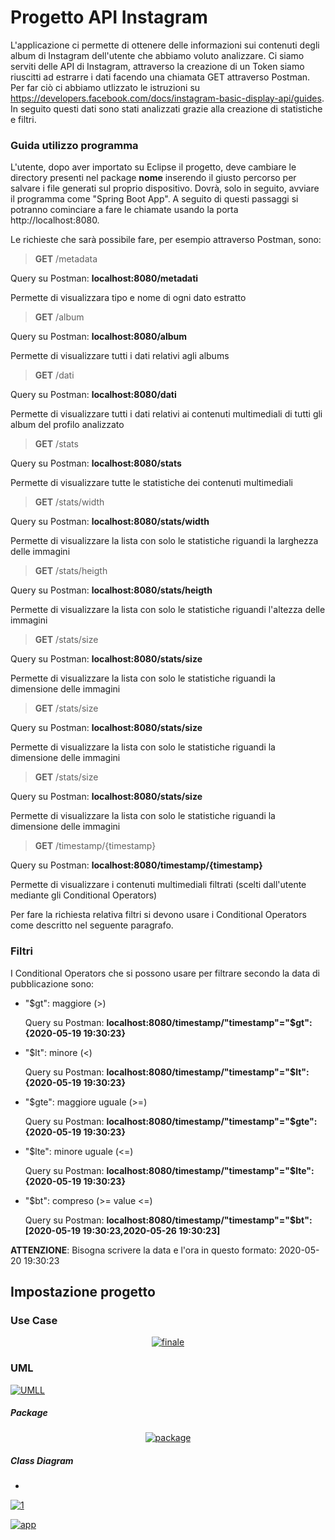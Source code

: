 # Progetto API Instagram
L'applicazione ci permette di ottenere delle informazioni sui contenuti degli album di Instagram dell'utente che abbiamo voluto analizzare. Ci siamo serviti delle API di Instagram, attraverso la creazione di un Token siamo riuscitti ad estrarre i dati facendo una chiamata GET attraverso Postman. Per far ciò ci abbiamo utlizzato le istruzioni su https://developers.facebook.com/docs/instagram-basic-display-api/guides. In seguito questi dati sono stati analizzati grazie alla creazione di statistiche e filtri.

### Guida utilizzo programma
L'utente, dopo aver importato su Eclipse il progetto, deve cambiare le directory presenti nel package **nome** inserendo il giusto percorso per salvare i file generati sul proprio dispositivo. Dovrà, solo in seguito, avviare il programma come "Spring Boot App". A seguito di questi passaggi si potranno cominciare a fare le chiamate usando la porta  http://localhost:8080.

Le richieste che sarà possibile fare, per esempio attraverso Postman, sono:

> **GET** /metadata

Query su Postman: **localhost:8080/metadati**

Permette di visualizzara tipo e nome di ogni dato estratto

> **GET** /album

Query su Postman: **localhost:8080/album**

Permette di visualizzare tutti i dati relativi agli albums

> **GET** /dati

Query su Postman: **localhost:8080/dati**

Permette di visualizzare tutti i dati relativi ai contenuti multimediali di tutti gli album del profilo analizzato

> **GET** /stats

Query su Postman: **localhost:8080/stats**

Permette di visualizzare tutte le statistiche dei contenuti multimediali

> **GET** /stats/width

Query su Postman: **localhost:8080/stats/width**

Permette di visualizzare la lista con solo le statistiche riguandi la larghezza delle immagini

> **GET** /stats/heigth

Query su Postman: **localhost:8080/stats/heigth**

Permette di visualizzare la lista con solo le statistiche riguandi l'altezza delle immagini

> **GET** /stats/size

Query su Postman: **localhost:8080/stats/size**

Permette di visualizzare la lista con solo le statistiche riguandi la dimensione delle immagini

> **GET** /stats/size

Query su Postman: **localhost:8080/stats/size**

Permette di visualizzare la lista con solo le statistiche riguandi la dimensione delle immagini

> **GET** /stats/size

Query su Postman: **localhost:8080/stats/size**

Permette di visualizzare la lista con solo le statistiche riguandi la dimensione delle immagini

> **GET** /timestamp/{timestamp}

Query su Postman: **localhost:8080/timestamp/{timestamp}**

Permette di visualizzare i contenuti multimediali filtrati (scelti dall'utente mediante gli Conditional Operators)

Per fare la richiesta relativa filtri si devono usare i Conditional Operators come descritto nel seguente paragrafo.

### Filtri
I Conditional Operators che si possono usare per filtrare secondo la data di pubblicazione sono:
- "$gt": maggiore (>)

  Query su Postman: **localhost:8080/timestamp/"timestamp"="$gt":{2020-05-19 19:30:23}**
- "$lt": minore (<)

  Query su Postman: **localhost:8080/timestamp/"timestamp"="$lt":{2020-05-19 19:30:23}**
- "$gte": maggiore uguale (>=)

  Query su Postman: **localhost:8080/timestamp/"timestamp"="$gte":{2020-05-19 19:30:23}**
- "$lte": minore uguale (<=)

  Query su Postman: **localhost:8080/timestamp/"timestamp"="$lte":{2020-05-19 19:30:23}**
- "$bt": compreso (>= value <=)

  Query su Postman: **localhost:8080/timestamp/"timestamp"="$bt":[2020-05-19 19:30:23,2020-05-26 19:30:23]**


**ATTENZIONE**: Bisogna scrivere la data e l'ora in questo formato: 2020-05-20 19:30:23

## Impostazione progetto ##

### Use Case
<p align="center">
<a href="https://ibb.co/3fH3QWR"><img src="https://i.ibb.co/YDGCw80/finale.png" alt="finale" border="0"></a>
</p>

### UML

<a href="https://ibb.co/1ZpchTL"><img src="https://i.ibb.co/y0M2GqX/UMLL.png" alt="UMLL" border="0"></a>

##### Package
<p align="center">
<a href="https://ibb.co/ncKvRRp"><img src="https://i.ibb.co/1q45bbc/package.png" alt="package" border="0"></a>
</p>

##### Class Diagram
- 





<a href="https://imgbb.com/"><img src="https://i.ibb.co/56F0yzb/1.png" alt="1" border="0"></a>


<a href="https://imgbb.com/"><img src="https://i.ibb.co/Z608zqR/app.png" alt="app" border="0"></a>

